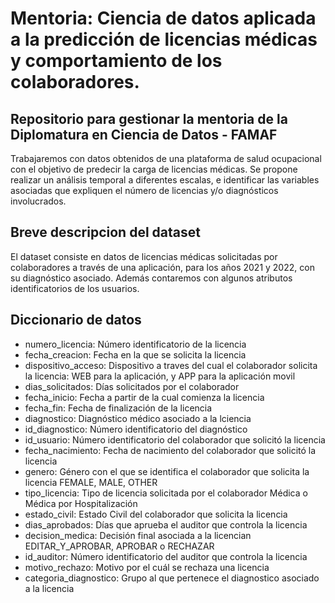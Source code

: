 # Mentoria: Ciencia de datos aplicada a la predicción de licencias médicas y comportamiento de los colaboradores.

## Repositorio para gestionar la mentoria de la Diplomatura en Ciencia de Datos - FAMAF

Trabajaremos con datos obtenidos de una plataforma de salud ocupacional con el objetivo de predecir la carga de licencias médicas. Se propone realizar un análisis temporal a diferentes escalas, e identificar las variables asociadas que expliquen el número de licencias y/o diagnósticos involucrados. 

## Breve descripcion del dataset

El dataset consiste en datos de licencias médicas solicitadas por colaboradores a través de una aplicación, para los años 2021 y 2022, con su diagnóstico asociado. Además contaremos con algunos atributos identificatorios de los usuarios. 

## Diccionario de datos

- numero_licencia: Número identificatorio de la licencia
- fecha_creacion: Fecha en la que se solicita la licencia 
- dispositivo_acceso: Dispositivo a traves del cual el colaborador solicita la licencia: WEB para la aplicación, y APP para la aplicación movil
- dias_solicitados: Días solicitados por el colaborador
- fecha_inicio: Fecha a partir de la cual comienza la licencia
- fecha_fin: Fecha de finalización de la licencia
- diagnostico: Diagnóstico médico asociado a la lciencia
- id_diagnostico: Número identificatorio del diagnóstico
- id_usuario: Número identificatorio del colaborador que solicitó la licencia
- fecha_nacimiento: Fecha de nacimiento del colaborador que solicitó la licencia
- genero: Género con el que se identifica el colaborador que solicita la licencia FEMALE, MALE, OTHER
- tipo_licencia: Tipo de licencia solicitada por el colaborador Médica o Médica por Hospitalización
- estado_civil: Estado Civil del colaborador que solicita la licencia 
- dias_aprobados: Días que aprueba el auditor que controla la licencia
- decision_medica: Decisión final asociada a la licencian EDITAR_Y_APROBAR, APROBAR o RECHAZAR
- id_auditor: Número identificatorio del auditor que controla la licencia
- motivo_rechazo: Motivo por el cuál se rechaza una licencia
- categoria_diagnostico: Grupo al que pertenece el diagnostico asociado a la licencia
